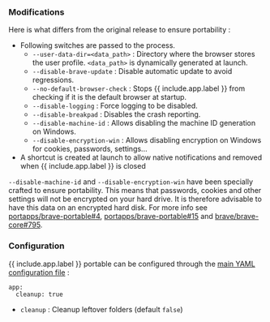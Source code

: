 ### Modifications

Here is what differs from the original release to ensure portability :

* Following switches are passed to the process.
  * `--user-data-dir=<data_path>` : Directory where the browser stores the user profile. `<data_path>` is dynamically generated at launch.
  * `--disable-brave-update` : Disable automatic update to avoid regressions.
  * `--no-default-browser-check` : Stops {{ include.app.label }} from checking if it is the default browser at startup.
  * `--disable-logging` : Force logging to be disabled.
  * `--disable-breakpad` : Disables the crash reporting.
  * `--disable-machine-id` : Allows disabling the machine ID generation on Windows.
  * `--disable-encryption-win` : Allows disabling encryption on Windows for cookies, passwords, settings...
* A shortcut is created at launch to allow native notifications and removed when {{ include.app.label }} is closed

`--disable-machine-id` and `--disable-encryption-win` have been specially crafted to ensure portability. This means that passwords, cookies and other settings will not be encrypted on your hard drive. It is therefore advisable to have this data on an encrypted hard disk. For more info see [portapps/brave-portable#4](https://github.com/portapps/brave-portable/issues/4), [portapps/brave-portable#15](https://github.com/portapps/brave-portable/issues/15) and [brave/brave-core#795](https://github.com/brave/brave-core/pull/795).

### Configuration

{{ include.app.label }} portable can be configured through the [main YAML configuration file](/doc/configuration/) :

<div class="language-yml highlighter-rouge"><div class="highlight"><pre class="highlight"><code>app:
  cleanup: true
</code></pre></div></div>

* `cleanup` : Cleanup leftover folders (default `false`)
